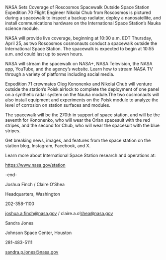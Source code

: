 NASA Sets Coverage of Roscosmos Spacewalk Outside Space Station 
 Expedition 70 Flight Engineer Nikolai Chub from Roscosmos is pictured during a spacewalk to inspect a backup radiator, deploy a nanosatellite, and install communications hardware on the International Space Station’s Nauka science module.

NASA will provide live coverage, beginning at 10:30 a.m. EDT Thursday, April 25, as two Roscosmos cosmonauts conduct a spacewalk outside the International Space Station. The spacewalk is expected to begin at 10:55 a.m. and could last up to seven hours.

NASA will stream the spacewalk on NASA+, NASA Television, the NASA app, YouTube, and the agency’s website. Learn how to stream NASA TV through a variety of platforms including social media.

Expedition 71 crewmates Oleg Kononenko and Nikolai Chub will venture outside the station’s Poisk airlock to complete the deployment of one panel on a synthetic radar system on the Nauka module.The two cosmonauts will also install equipment and experiments on the Poisk module to analyze the level of corrosion on station surfaces and modules.

The spacewalk will be the 270th in support of space station, and will be the seventh for Kononenko, who will wear the Orlan spacesuit with the red stripes, and the second for Chub, who will wear the spacesuit with the blue stripes.

Get breaking news, images, and features from the space station on the station blog, Instagram, Facebook, and X.

Learn more about International Space Station research and operations at:

https://www.nasa.gov/station

-end-

Joshua Finch / Claire O’Shea

Headquarters, Washington

202-358-1100

joshua.a.finch@nasa.gov / claire.a.o’shea@nasa.gov

Sandra Jones

Johnson Space Center, Houston

281-483-5111

sandra.p.jones@nasa.gov